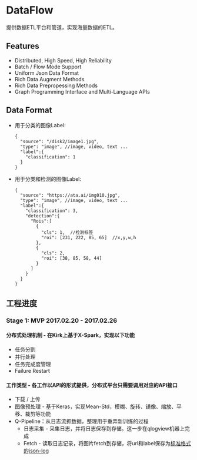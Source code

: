 # DataFlow
提供数据ETL平台和管道，实现海量数据的ETL。

## Features
* Distributed, High Speed, High Reliability
* Batch / Flow Mode Support
* Uniform Json Data Format
* Rich Data Augment Methods
* Rich Data Prepropessing Methods
* Graph Programming Interface and Multi-Language APIs

## Data Format

* 用于分类的图像Label:

      {
        "source": "/disk2/image1.jpg",
        "type": "image", //image, video, text ...
        "label":{
          "classification": 1
        }
      }

* 用于分类和检测的图像Label:

      {
        "source": "https://ata.ai/img010.jpg",
        "type": "image", //image, video, text ...
        "label":{
          "classification": 3,
          "detection":{
            "Rois":[
              {
                "cls": 1,  //检测标签
                "roi": [231, 222, 85, 65]  //x,y,w,h
              },
              {
                "cls": 2,
                "roi": [38, 85, 58, 44]
              }
            ]
          }
        }
      }


## 工程进度
### Stage 1: MVP 2017.02.20 - 2017.02.26
#### 分布式处理机制 - 在Kirk上基于X-Spark，实现以下功能
* 任务分割
* 并行处理
* 任务完成度管理
* Failure Restart

#### 工作类型 - 各工作以API的形式提供，分布式平台只需要调用对应的API接口
* 下载 / 上传
* 图像预处理 - 基于Keras，实现Mean-Std，模糊、旋转、镜像、缩放、平移、裁剪等功能
* Q-Pipeline：从日志流抓数据，整理用于重弄新训练的过程
  * 日志采集 - 采集日志，并将日志保存到存储。这一步在qlogview机器上完成
  * Fetch - 读取日志记录，将图片fetch到存储，将url和label保存为[标准格式的json-log](#Data-Format)
